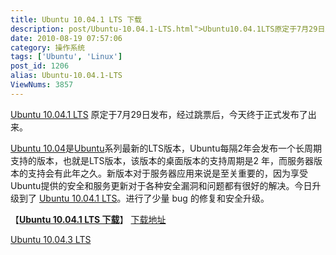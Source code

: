 ```yaml
---
title: Ubuntu 10.04.1 LTS 下载
description: post/Ubuntu-10.04.1-LTS.html">Ubuntu10.04.1LTS原定于7月29日发布，经过跳票后，今天终于正式发布了出来。post/Ubuntu-10.04-LTS-Final.html">Ubuntu10.04是/tags/Ubuntu">Ubuntu系列最新的LTS版本，Ubuntu每隔2年会发布一个长周期支持的版本，也就是LTS版本，该版本的桌面版本的支持周期是2年，而服务器版本的支持会有此年之久。新版本对于服务器应用来说是至关重要的，因为享受Ubuntu提供的安全和服务更新对于各种安全漏洞和问题都有很好的解决。今日升级到了post/Ubuntu-10.04.1-LTS.html">Ubuntu10.04.1LTS。进行了少量bug的修复和安全升级。...
date: 2010-08-19 07:57:06
category: 操作系统
tags: ['Ubuntu', 'Linux']
post_id: 1206
alias: Ubuntu-10.04.1-LTS
ViewNums: 3857
---
```


[Ubuntu 10.04.1 LTS](/blog/ubuntu-10041-lts) 原定于7月29日发布，经过跳票后，今天终于正式发布了出来。

[Ubuntu 10.04](/blog/ubuntu-1004-lts-final)是[Ubuntu](/tags/Ubuntu)系列最新的LTS版本，Ubuntu每隔2年会发布一个长周期支持的版本，也就是LTS版本，该版本的桌面版本的支持周期是2 年，而服务器版本的支持会有此年之久。新版本对于服务器应用来说是至关重要的，因为享受 Ubuntu提供的安全和服务更新对于各种安全漏洞和问题都有很好的解决。今日升级到了 [Ubuntu 10.04.1 LTS](/blog/ubuntu-10041-lts)。进行了少量 bug 的修复和安全升级。

【[**Ubuntu 10.04.1 LTS 下载**](/blog/ubuntu-10041-lts)】
[下载地址](http://www.ubuntu.com/getubuntu/download)

[Ubuntu 10.04.3 LTS](/blog/ubuntu-10043-lts "ubuntu 10043 lts 下载")

